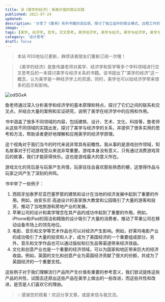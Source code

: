 ```yaml
---
title: 读《美学的经济》：审美价值的商业实践
published: 2021-07-24
updated: 
description: '分享了《重来》系列书籍的读后感，探讨了独立运作的商业模式、远程工作的优势以及冷静的公司文化等内容。'
image: ''
tags: [美学, 经济学, 哲学, 交叉思考, 美学经济学, 美学与经济, 美学与经济学, 美学与经济学的交叉思考]
category: '设计思考'
draft: false
---
```


> 本站 RSS地址已更新，麻烦读者朋友们重新订阅一次喔！

>《美学的经济》是詹伟雄老师对美学、经济学和哲学等多个学科领域进行交叉思考后的一本探讨美学与经济关系的书籍。该书提出了"美学的经济"这一概念，认为美学是一种经济学上的资源，同时，美学也可以给经济学带来很多的启示和影响。

![odSGxA](https://blog-1259751088.cos.ap-shanghai.myqcloud.com/uPic/odSGxA.png)


詹老师通过深入分析美学和经济学的基本原理和特点，探讨了它们之间的联系和交叉点，并结合大量的案例和实证研究，说明了美学在经济学中的应用和作用。

书中涵盖了很多不同领域的内容，包括建筑、设计、艺术、文化、科技等，詹老师从这些不同领域的实践出发，探讨了美学与经济学的关系，并提供了很多实用的思考和方法，帮助读者更好地理解和应用美学的经济学原理。

这个视角对于我们当今的时代来说非常具有前瞻性。我从事的是游戏创作领域，知名故事对于打动游戏受众来说非常重要。游戏本身没有意义，只有通过消费游戏背后的故事，我们才能获得快乐。这也是游戏最大的意义所在。

游戏文化的背后是与玩家产生共情，玩家往往会喜欢那些熟悉的梗，这使得作品与玩家之间产生了深刻的共鸣。

书中举了一些例子：

1. 西班牙加泰罗尼亚巴塞罗那的建筑和设计在当地的经济发展中起到了重要的作用。例如，由安东尼·高迪设计的圣家族大教堂和公园吸引了大量的游客和投资，推动了当地旅游和房地产业的发展。
2. 苹果公司的设计和美学理念在其产品的成功中起到了重要的作用。例如，iPhone和iPad的简洁和精致的设计吸引了大量的消费者，推动了苹果公司在移动设备市场上的领先地位。
3. 电影、音乐和文学等艺术作品也可以对经济产生影响。例如，好莱坞电影产业的成功吸引了大量的投资和人才，成为了美国经济的一个重要组成部分。另外，音乐和文学作品也可以通过版权和衍生品等渠道带来经济效益。
4. 文化和创意产业也是一个重要的经济领域，可以为国家和地区带来巨大的经济收益。例如，英国的文化和创意产业为英国经济贡献了很大的份额，并成为了英国经济的一个重要支柱。

这些例子对于我们理解流行产品所产生价值有重要的参考意义，我们尝试提炼这些产品的共性，试图去还原出这些产品在美学上做出的一些改进，而这些共性和改进，是否是人们喜欢它的理由。

> 💡 感谢您的观看！欢迎分享文章，或是来信与我交流。